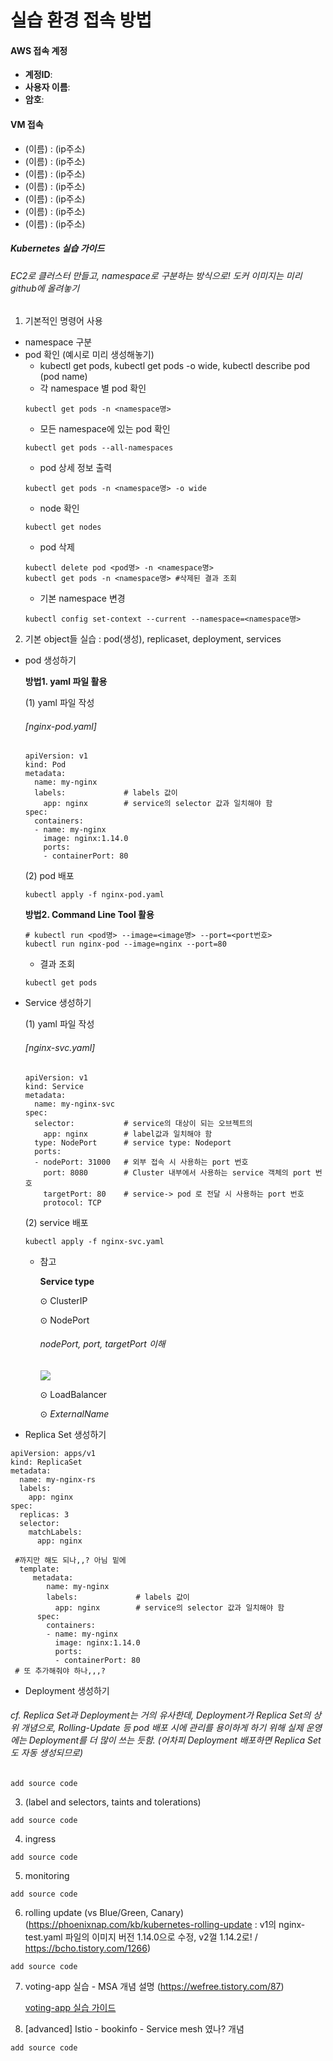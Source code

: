 # 실습 환경 접속 방법
#### AWS 접속 계정
- **계정ID**:
- **사용자 이름**:
- **암호**:


#### VM 접속
- (이름) : (ip주소)
- (이름) : (ip주소)
- (이름) : (ip주소)
- (이름) : (ip주소)
- (이름) : (ip주소)
- (이름) : (ip주소)
- (이름) : (ip주소)

##### Kubernetes 실습 가이드
###### EC2로 클러스터 만들고, namespace로 구분하는 방식으로! 도커 이미지는 미리 github에 올려놓기

1. 기본적인 명령어 사용
  - namespace 구분
  - pod 확인 (예시로 미리 생성해놓기)
    - kubectl get pods, kubectl get pods -o wide, kubectl describe pod (pod name)
    - 각 namespace 별 pod 확인
    ```
    kubectl get pods -n <namespace명>
    ```
    - 모든 namespace에 있는 pod 확인
    ```
    kubectl get pods --all-namespaces
    ```
    - pod 상세 정보 출력
    ```
    kubectl get pods -n <namespace명> -o wide
    ```
    - node 확인
    ```
    kubectl get nodes
    ```
    - pod 삭제
    ```
    kubectl delete pod <pod명> -n <namespace명>
    kubectl get pods -n <namespace명> #삭제된 결과 조회
    ```
    - 기본 namespace 변경
    ```
    kubectl config set-context --current --namespace=<namespace명>
    ```
2. 기본 object들 실습 : pod(생성), replicaset, deployment, services
  - pod 생성하기  


    **방법1. yaml 파일 활용**   
    
    
    (1) yaml 파일 작성  
    ###### [nginx-pod.yaml]
    ```
    apiVersion: v1
    kind: Pod
    metadata:
      name: my-nginx
      labels:             # labels 값이
        app: nginx        # service의 selector 값과 일치해야 함 
    spec:
      containers:
      - name: my-nginx
        image: nginx:1.14.0
        ports:
        - containerPort: 80
    ```
    (2) pod 배포
    ```
    kubectl apply -f nginx-pod.yaml
    ```
    **방법2. Command Line Tool 활용**
    ```
    # kubectl run <pod명> --image=<image명> --port=<port번호>
    kubectl run nginx-pod --image=nginx --port=80
    ```
    - 결과 조회
    ```
    kubectl get pods
    ```
  - Service 생성하기  


    (1) yaml 파일 작성  
    
    
    ###### [nginx-svc.yaml]
    ```
    apiVersion: v1
    kind: Service
    metadata:
      name: my-nginx-svc
    spec:
      selector:           # service의 대상이 되는 오브젝트의
        app: nginx        # label값과 일치해야 함
      type: NodePort      # service type: Nodeport
      ports:
      - nodePort: 31000   # 외부 접속 시 사용하는 port 번호
        port: 8080        # Cluster 내부에서 사용하는 service 객체의 port 번호
        targetPort: 80    # service-> pod 로 전달 시 사용하는 port 번호
        protocol: TCP

    ```
    (2) service 배포
    ```
    kubectl apply -f nginx-svc.yaml
    ```
    - 참고  


      **Service type**  
      
      
      ⊙ ClusterIP  
      
      
      ⊙ NodePort  
      ###### nodePort, port, targetPort 이해
      ![](https://dz2cdn1.dzone.com/storage/temp/14848977-nodeport.jpg)
      
      ⊙ LoadBalancer  
      
      
      ⊙ *ExternalName*
      
  - Replica Set 생성하기
  ```
  apiVersion: apps/v1
  kind: ReplicaSet
  metadata:
    name: my-nginx-rs
    labels:
      app: nginx
  spec:
    replicas: 3
    selector:
      matchLabels:
        app: nginx
        
   #까지만 해도 되나,,? 아님 밑에
    template:
       metadata:
          name: my-nginx
          labels:             # labels 값이
            app: nginx        # service의 selector 값과 일치해야 함 
        spec:
          containers:
          - name: my-nginx
            image: nginx:1.14.0
            ports:
            - containerPort: 80
   # 또 추가해줘야 하나,,,?
  ```
  - Deployment 생성하기
  ###### cf. Replica Set과 Deployment는 거의 유사한데, Deployment가 Replica Set의 상위 개념으로, Rolling-Update 등 pod 배포 시에 관리를 용이하게 하기 위해 실제 운영에는 Deployment를 더 많이 쓰는 듯함. (어차피 Deployment 배포하면 Replica Set 도 자동 생성되므로)
```
add source code
```
3. (label and selectors, taints and tolerations)
```
add source code
```
4. ingress
```
add source code
```
5. monitoring
```
add source code
```
6. rolling update (vs Blue/Green, Canary) (https://phoenixnap.com/kb/kubernetes-rolling-update : v1의 nginx-test.yaml 파일의 이미지 버전 1.14.0으로 수정, v2껄 1.14.2로!  /  https://bcho.tistory.com/1266)
```
add source code
```
7. voting-app 실습 - MSA 개념 설명 (https://wefree.tistory.com/87)

    [voting-app 실습 가이드](https://github.com/KubeHatesMe/datacon-k8s/blob/master/voting-app.md)   


8. [advanced] Istio - bookinfo - Service mesh 였나? 개념 

```
add source code
```

